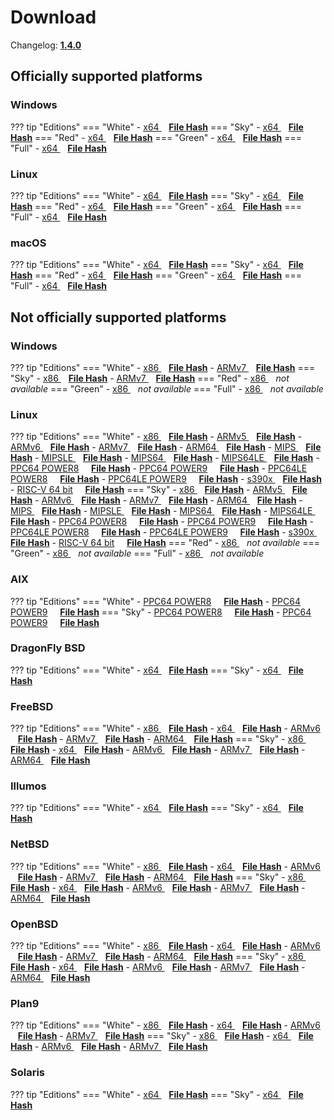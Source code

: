 # Download

Changelog: [**1.4.0**](../Changelog.md#140-_-february-10-2021)

## Officially supported platforms

### Windows

??? tip "Editions"
    === "White"
        - <a href="/dl/1.4.0/white/windows/dixer_amd64.exe" target="_blank">x64 </a> &nbsp;&nbsp; **<a href="/dl/1.4.0/white/windows/dixer_amd64_checksum.txt" target="_blank">File Hash</a>**
    === "Sky"
        - <a href="/dl/1.4.0/sky/windows/dixer_amd64.exe" target="_blank">x64 </a> &nbsp;&nbsp; **<a href="/dl/1.4.0/sky/windows/dixer_amd64_checksum.txt" target="_blank">File Hash</a>**
    === "Red"
        - <a href="/dl/1.4.0/red/windows/dixer_amd64.exe" target="_blank">x64 </a> &nbsp;&nbsp; **<a href="/dl/1.4.0/red/windows/dixer_amd64_checksum.txt" target="_blank">File Hash</a>**
    === "Green"
        - <a href="/dl/1.4.0/green/windows/dixer_amd64.exe" target="_blank">x64 </a> &nbsp;&nbsp; **<a href="/dl/1.4.0/green/windows/dixer_amd64_checksum.txt" target="_blank">File Hash</a>**
    === "Full"
        - <a href="/dl/1.4.0/full/windows/dixer_amd64.exe" target="_blank">x64 </a> &nbsp;&nbsp; **<a href="/dl/1.4.0/full/windows/dixer_amd64_checksum.txt" target="_blank">File Hash</a>**

### Linux

??? tip "Editions"
    === "White"
        - <a href="/dl/1.4.0/white/linux/dixer_amd64" target="_blank">x64 </a> &nbsp;&nbsp; **<a href="/dl/1.4.0/white/linux/dixer_amd64_checksum.txt" target="_blank">File Hash</a>**
    === "Sky"
        - <a href="/dl/1.4.0/sky/linux/dixer_amd64" target="_blank">x64 </a> &nbsp;&nbsp; **<a href="/dl/1.4.0/sky/linux/dixer_amd64_checksum.txt" target="_blank">File Hash</a>**
    === "Red"
        - <a href="/dl/1.4.0/red/linux/dixer_amd64" target="_blank">x64 </a> &nbsp;&nbsp; **<a href="/dl/1.4.0/red/linux/dixer_amd64_checksum.txt" target="_blank">File Hash</a>**
    === "Green"
        - <a href="/dl/1.4.0/green/linux/dixer_amd64" target="_blank">x64 </a> &nbsp;&nbsp; **<a href="/dl/1.4.0/green/linux/dixer_amd64_checksum.txt" target="_blank">File Hash</a>**
    === "Full"
        - <a href="/dl/1.4.0/full/linux/dixer_amd64" target="_blank">x64 </a> &nbsp;&nbsp; **<a href="/dl/1.4.0/full/linux/dixer_amd64_checksum.txt" target="_blank">File Hash</a>**

### macOS

??? tip "Editions"
    === "White"
        - <a href="/dl/1.4.0/white/darwin/dixer_amd64" target="_blank">x64 </a> &nbsp;&nbsp; **<a href="/dl/1.4.0/white/darwin/dixer_amd64_checksum.txt" target="_blank">File Hash</a>**
    === "Sky"
        - <a href="/dl/1.4.0/sky/darwin/dixer_amd64" target="_blank">x64 </a> &nbsp;&nbsp; **<a href="/dl/1.4.0/sky/darwin/dixer_amd64_checksum.txt" target="_blank">File Hash</a>**
    === "Red"
        - <a href="/dl/1.4.0/red/darwin/dixer_amd64" target="_blank">x64 </a> &nbsp;&nbsp; **<a href="/dl/1.4.0/red/darwin/dixer_amd64_checksum.txt" target="_blank">File Hash</a>**
    === "Green"
        - <a href="/dl/1.4.0/green/darwin/dixer_amd64" target="_blank">x64 </a> &nbsp;&nbsp; **<a href="/dl/1.4.0/green/darwin/dixer_amd64_checksum.txt" target="_blank">File Hash</a>**
    === "Full"
        - <a href="/dl/1.4.0/full/darwin/dixer_amd64" target="_blank">x64 </a> &nbsp;&nbsp; **<a href="/dl/1.4.0/full/darwin/dixer_amd64_checksum.txt" target="_blank">File Hash</a>**

## Not officially supported platforms

### Windows

??? tip "Editions"
    === "White"
        - <a href="/dl/1.4.0/white/windows/dixer_386.exe" target="_blank">x86 </a> &nbsp;&nbsp; **<a href="/dl/1.4.0/white/windows/dixer_386_checksum.txt" target="_blank">File Hash</a>**
        - <a href="/dl/1.4.0/white/windows/dixer_armV7.exe" target="_blank">ARMv7 </a> &nbsp;&nbsp; **<a href="/dl/1.4.0/white/windows/dixer_armV7_checksum.txt" target="_blank">File Hash</a>**
    === "Sky"
        - <a href="/dl/1.4.0/sky/windows/dixer_386.exe" target="_blank">x86 </a> &nbsp;&nbsp; **<a href="/dl/1.4.0/sky/windows/dixer_386_checksum.txt" target="_blank">File Hash</a>**
        - <a href="/dl/1.4.0/white/windows/dixer_armV7.exe" target="_blank">ARMv7 </a> &nbsp;&nbsp; **<a href="/dl/1.4.0/sky/windows/dixer_armV7_checksum.txt" target="_blank">File Hash</a>**
    === "Red"
        - <a href="/dl/1.4.0/red/windows/dixer_386.exe" target="_blank">x86 </a> &nbsp;&nbsp; *not available*
    === "Green"
        - <a href="/dl/1.4.0/green/windows/dixer_386.exe" target="_blank">x86 </a> &nbsp;&nbsp; *not available*
    === "Full"
        - <a href="/dl/1.4.0/full/windows/dixer_386.exe" target="_blank">x86 </a> &nbsp;&nbsp; *not available*

### Linux

??? tip "Editions"
    === "White"
        - <a href="/dl/1.4.0/white/linux/dixer_386" target="_blank">x86 </a> &nbsp;&nbsp; **<a href="/dl/1.4.0/white/linux/dixer_386_checksum.txt" target="_blank">File Hash</a>**
        - <a href="/dl/1.4.0/white/linux/dixer_armV5" target="_blank">ARMv5 </a> &nbsp;&nbsp; **<a href="/dl/1.4.0/white/linux/dixer_armV5_checksum.txt" target="_blank">File Hash</a>**
        - <a href="/dl/1.4.0/white/linux/dixer_armV6" target="_blank">ARMv6 </a> &nbsp;&nbsp; **<a href="/dl/1.4.0/white/linux/dixer_armV6_checksum.txt" target="_blank">File Hash</a>**
        - <a href="/dl/1.4.0/white/linux/dixer_armV7" target="_blank">ARMv7 </a> &nbsp;&nbsp; **<a href="/dl/1.4.0/white/linux/dixer_armV7_checksum.txt" target="_blank">File Hash</a>**
        - <a href="/dl/1.4.0/white/linux/dixer_arm64" target="_blank">ARM64 </a> &nbsp;&nbsp; **<a href="/dl/1.4.0/white/linux/dixer_arm64_checksum.txt" target="_blank">File Hash</a>**
        - <a href="/dl/1.4.0/white/linux/dixer_mips" target="_blank">MIPS </a> &nbsp;&nbsp; **<a href="/dl/1.4.0/white/linux/dixer_mips_checksum.txt" target="_blank">File Hash</a>**
        - <a href="/dl/1.4.0/white/linux/dixer_mipsle" target="_blank">MIPSLE </a> &nbsp;&nbsp; **<a href="/dl/1.4.0/white/linux/dixer_mipsle_checksum.txt" target="_blank">File Hash</a>**
        - <a href="/dl/1.4.0/white/linux/dixer_mips64" target="_blank">MIPS64 </a> &nbsp;&nbsp; **<a href="/dl/1.4.0/white/linux/dixer_mips64_checksum.txt" target="_blank">File Hash</a>**
        - <a href="/dl/1.4.0/white/linux/dixer_mips64le" target="_blank">MIPS64LE </a> &nbsp;&nbsp; **<a href="/dl/1.4.0/white/linux/dixer_mips64le_checksum.txt" target="_blank">File Hash</a>**
        - [PPC64 POWER8](/dl/1.4.0/white/linux/dixer_ppc64_power8) &nbsp;&nbsp;&nbsp; **<a href="/dl/1.4.0/white/linux/dixer_ppc64_power8_checksum.txt" target="_blank">File Hash</a>**
        - [PPC64 POWER9](/dl/1.4.0/white/linux/dixer_ppc64_power9) &nbsp;&nbsp;&nbsp; **<a href="/dl/1.4.0/white/linux/dixer_ppc64_power9_checksum.txt" target="_blank">File Hash</a>**
        - [PPC64LE POWER8](/dl/1.4.0/white/linux/dixer_ppc64le_power8) &nbsp;&nbsp;&nbsp; **<a href="/dl/1.4.0/white/linux/dixer_ppc64le_power8_checksum.txt" target="_blank">File Hash</a>**
        - [PPC64LE POWER9](/dl/1.4.0/white/linux/dixer_ppc64le_power9) &nbsp;&nbsp;&nbsp; **<a href="/dl/1.4.0/white/linux/dixer_ppc64le_power9_checksum.txt" target="_blank">File Hash</a>**
        - <a href="/dl/1.4.0/white/linux/dixer_s390x" target="_blank">s390x </a> &nbsp;&nbsp; **<a href="/dl/1.4.0/white/linux/dixer_s390x_checksum.txt" target="_blank">File Hash</a>**
        - [RISC-V 64 bit](/dl/1.4.0/white/linux/dixer_riscv64) &nbsp;&nbsp;&nbsp; **<a href="/dl/1.4.0/white/linux/dixer_riscv64_checksum.txt" target="_blank">File Hash</a>**
    === "Sky"
        - <a href="/dl/1.4.0/sky/linux/dixer_386" target="_blank">x86 </a> &nbsp;&nbsp; **<a href="/dl/1.4.0/sky/linux/dixer_386_checksum.txt" target="_blank">File Hash</a>**
        - <a href="/dl/1.4.0/sky/linux/dixer_armV5" target="_blank">ARMv5 </a> &nbsp;&nbsp; **<a href="/dl/1.4.0/sky/linux/dixer_armV5_checksum.txt" target="_blank">File Hash</a>**
        - <a href="/dl/1.4.0/sky/linux/dixer_armV6" target="_blank">ARMv6 </a> &nbsp;&nbsp; **<a href="/dl/1.4.0/sky/linux/dixer_armV6_checksum.txt" target="_blank">File Hash</a>**
        - <a href="/dl/1.4.0/sky/linux/dixer_armV7" target="_blank">ARMv7 </a> &nbsp;&nbsp; **<a href="/dl/1.4.0/sky/linux/dixer_armV7_checksum.txt" target="_blank">File Hash</a>**
        - <a href="/dl/1.4.0/sky/linux/dixer_arm64" target="_blank">ARM64 </a> &nbsp;&nbsp; **<a href="/dl/1.4.0/sky/linux/dixer_arm64_checksum.txt" target="_blank">File Hash</a>**
        - <a href="/dl/1.4.0/sky/linux/dixer_mips" target="_blank">MIPS </a> &nbsp;&nbsp; **<a href="/dl/1.4.0/sky/linux/dixer_mips_checksum.txt" target="_blank">File Hash</a>**
        - <a href="/dl/1.4.0/sky/linux/dixer_mipsle" target="_blank">MIPSLE </a> &nbsp;&nbsp; **<a href="/dl/1.4.0/sky/linux/dixer_mipsle_checksum.txt" target="_blank">File Hash</a>**
        - <a href="/dl/1.4.0/sky/linux/dixer_mips64" target="_blank">MIPS64 </a> &nbsp;&nbsp; **<a href="/dl/1.4.0/sky/linux/dixer_mips64_checksum.txt" target="_blank">File Hash</a>**
        - <a href="/dl/1.4.0/sky/linux/dixer_mips64le" target="_blank">MIPS64LE </a> &nbsp;&nbsp; **<a href="/dl/1.4.0/sky/linux/dixer_mips64le_checksum.txt" target="_blank">File Hash</a>**
        - [PPC64 POWER8](/dl/1.4.0/sky/linux/dixer_ppc64_power8) &nbsp;&nbsp;&nbsp; **<a href="/dl/1.4.0/sky/linux/dixer_ppc64_power8_checksum.txt" target="_blank">File Hash</a>**
        - [PPC64 POWER9](/dl/1.4.0/sky/linux/dixer_ppc64_power9) &nbsp;&nbsp;&nbsp; **<a href="/dl/1.4.0/sky/linux/dixer_ppc64_power9_checksum.txt" target="_blank">File Hash</a>**
        - [PPC64LE POWER8](/dl/1.4.0/sky/linux/dixer_ppc64le_power8) &nbsp;&nbsp;&nbsp; **<a href="/dl/1.4.0/sky/linux/dixer_ppc64le_power8_checksum.txt" target="_blank">File Hash</a>**
        - [PPC64LE POWER9](/dl/1.4.0/sky/linux/dixer_ppc64le_power9) &nbsp;&nbsp;&nbsp; **<a href="/dl/1.4.0/sky/linux/dixer_ppc64le_power9_checksum.txt" target="_blank">File Hash</a>**
        - <a href="/dl/1.4.0/sky/linux/dixer_s390x" target="_blank">s390x </a> &nbsp;&nbsp; **<a href="/dl/1.4.0/sky/linux/dixer_s390x_checksum.txt" target="_blank">File Hash</a>**
        - [RISC-V 64 bit](/dl/1.4.0/sky/linux/dixer_riscv64) &nbsp;&nbsp;&nbsp; **<a href="/dl/1.4.0/sky/linux/dixer_riscv64_checksum.txt" target="_blank">File Hash</a>**
    === "Red"
        - <a href="/dl/1.4.0/red/linux/dixer_386" target="_blank">x86 </a> &nbsp;&nbsp; *not available*
    === "Green"
        - <a href="/dl/1.4.0/green/linux/dixer_386" target="_blank">x86 </a> &nbsp;&nbsp; *not available*
    === "Full"
        - <a href="/dl/1.4.0/full/linux/dixer_386" target="_blank">x86 </a> &nbsp;&nbsp; *not available*

### AIX

??? tip "Editions"
    === "White"
        - [PPC64 POWER8](/dl/1.4.0/white/aix/dixer_ppc64_power8) &nbsp;&nbsp;&nbsp; **<a href="/dl/1.4.0/white/aix/dixer_ppc64_power8_checksum.txt" target="_blank">File Hash</a>**
        - [PPC64 POWER9](/dl/1.4.0/white/aix/dixer_ppc64_power9) &nbsp;&nbsp;&nbsp; **<a href="/dl/1.4.0/white/aix/dixer_ppc64_power9_checksum.txt" target="_blank">File Hash</a>**
    === "Sky"
        - [PPC64 POWER8](/dl/1.4.0/sky/aix/dixer_ppc64_power8) &nbsp;&nbsp;&nbsp; **<a href="/dl/1.4.0/sky/aix/dixer_ppc64_power8_checksum.txt" target="_blank">File Hash</a>**
        - [PPC64 POWER9](/dl/1.4.0/sky/aix/dixer_ppc64_power9) &nbsp;&nbsp;&nbsp; **<a href="/dl/1.4.0/sky/aix/dixer_ppc64_power9_checksum.txt" target="_blank">File Hash</a>**

### DragonFly BSD

??? tip "Editions"
    === "White"
        - <a href="/dl/1.4.0/white/dragonfly/dixer_amd64" target="_blank">x64 </a> &nbsp;&nbsp; **<a href="/dl/1.4.0/white/dragonfly/dixer_amd64_checksum.txt" target="_blank">File Hash</a>**
    === "Sky"
        - <a href="/dl/1.4.0/sky/dragonfly/dixer_amd64" target="_blank">x64 </a> &nbsp;&nbsp; **<a href="/dl/1.4.0/sky/dragonfly/dixer_amd64_checksum.txt" target="_blank">File Hash</a>**

### FreeBSD

??? tip "Editions"
    === "White"
        - <a href="/dl/1.4.0/white/freebsd/dixer_386" target="_blank">x86 </a> &nbsp;&nbsp; **<a href="/dl/1.4.0/white/freebsd/dixer_386_checksum.txt" target="_blank">File Hash</a>**
        - <a href="/dl/1.4.0/white/freebsd/dixer_amd64" target="_blank">x64 </a> &nbsp;&nbsp; **<a href="/dl/1.4.0/white/freebsd/dixer_amd64_checksum.txt" target="_blank">File Hash</a>**
        - <a href="/dl/1.4.0/white/freebsd/dixer_armV6" target="_blank">ARMv6 </a> &nbsp;&nbsp; **<a href="/dl/1.4.0/white/freebsd/dixer_armV6_checksum.txt" target="_blank">File Hash</a>**
        - <a href="/dl/1.4.0/white/freebsd/dixer_armV7" target="_blank">ARMv7 </a> &nbsp;&nbsp; **<a href="/dl/1.4.0/white/freebsd/dixer_armV7_checksum.txt" target="_blank">File Hash</a>**
        - <a href="/dl/1.4.0/white/freebsd/dixer_arm64" target="_blank">ARM64 </a> &nbsp;&nbsp; **<a href="/dl/1.4.0/white/freebsd/dixer_arm64_checksum.txt" target="_blank">File Hash</a>**
    === "Sky"
        - <a href="/dl/1.4.0/sky/freebsd/dixer_386" target="_blank">x86 </a> &nbsp;&nbsp; **<a href="/dl/1.4.0/sky/freebsd/dixer_386_checksum.txt" target="_blank">File Hash</a>**
        - <a href="/dl/1.4.0/sky/freebsd/dixer_amd64" target="_blank">x64 </a> &nbsp;&nbsp; **<a href="/dl/1.4.0/sky/freebsd/dixer_amd64_checksum.txt" target="_blank">File Hash</a>**
        - <a href="/dl/1.4.0/sky/freebsd/dixer_armV6" target="_blank">ARMv6 </a> &nbsp;&nbsp; **<a href="/dl/1.4.0/sky/freebsd/dixer_armV6_checksum.txt" target="_blank">File Hash</a>**
        - <a href="/dl/1.4.0/sky/freebsd/dixer_armV7" target="_blank">ARMv7 </a> &nbsp;&nbsp; **<a href="/dl/1.4.0/sky/freebsd/dixer_armV7_checksum.txt" target="_blank">File Hash</a>**
        - <a href="/dl/1.4.0/sky/freebsd/dixer_arm64" target="_blank">ARM64 </a> &nbsp;&nbsp; **<a href="/dl/1.4.0/sky/freebsd/dixer_arm64_checksum.txt" target="_blank">File Hash</a>**

### Illumos

??? tip "Editions"
    === "White"
        - <a href="/dl/1.4.0/white/illumos/dixer_amd64" target="_blank">x64 </a> &nbsp;&nbsp; **<a href="/dl/1.4.0/white/illumos/dixer_amd64_checksum.txt" target="_blank">File Hash</a>**
    === "Sky"
        - <a href="/dl/1.4.0/sky/illumos/dixer_amd64" target="_blank">x64 </a> &nbsp;&nbsp; **<a href="/dl/1.4.0/sky/illumos/dixer_amd64_checksum.txt" target="_blank">File Hash</a>**

### NetBSD

??? tip "Editions"
    === "White"
        - <a href="/dl/1.4.0/white/netbsd/dixer_386" target="_blank">x86 </a> &nbsp;&nbsp; **<a href="/dl/1.4.0/white/netbsd/dixer_386_checksum.txt" target="_blank">File Hash</a>**
        - <a href="/dl/1.4.0/white/netbsd/dixer_amd64" target="_blank">x64 </a> &nbsp;&nbsp; **<a href="/dl/1.4.0/white/netbsd/dixer_amd64_checksum.txt" target="_blank">File Hash</a>**
        - <a href="/dl/1.4.0/white/netbsd/dixer_armV6" target="_blank">ARMv6 </a> &nbsp;&nbsp; **<a href="/dl/1.4.0/white/netbsd/dixer_armV6_checksum.txt" target="_blank">File Hash</a>**
        - <a href="/dl/1.4.0/white/netbsd/dixer_armV7" target="_blank">ARMv7 </a> &nbsp;&nbsp; **<a href="/dl/1.4.0/white/netbsd/dixer_armV7_checksum.txt" target="_blank">File Hash</a>**
        - <a href="/dl/1.4.0/white/netbsd/dixer_arm64" target="_blank">ARM64 </a> &nbsp;&nbsp; **<a href="/dl/1.4.0/white/netbsd/dixer_arm64_checksum.txt" target="_blank">File Hash</a>**
    === "Sky"
        - <a href="/dl/1.4.0/sky/netbsd/dixer_386" target="_blank">x86 </a> &nbsp;&nbsp; **<a href="/dl/1.4.0/sky/netbsd/dixer_386_checksum.txt" target="_blank">File Hash</a>**
        - <a href="/dl/1.4.0/sky/netbsd/dixer_amd64" target="_blank">x64 </a> &nbsp;&nbsp; **<a href="/dl/1.4.0/sky/netbsd/dixer_amd64_checksum.txt" target="_blank">File Hash</a>**
        - <a href="/dl/1.4.0/sky/netbsd/dixer_armV6" target="_blank">ARMv6 </a> &nbsp;&nbsp; **<a href="/dl/1.4.0/sky/netbsd/dixer_armV6_checksum.txt" target="_blank">File Hash</a>**
        - <a href="/dl/1.4.0/sky/netbsd/dixer_armV7" target="_blank">ARMv7 </a> &nbsp;&nbsp; **<a href="/dl/1.4.0/sky/netbsd/dixer_armV7_checksum.txt" target="_blank">File Hash</a>**
        - <a href="/dl/1.4.0/sky/netbsd/dixer_arm64" target="_blank">ARM64 </a> &nbsp;&nbsp; **<a href="/dl/1.4.0/sky/netbsd/dixer_arm64_checksum.txt" target="_blank">File Hash</a>**

### OpenBSD

??? tip "Editions"
    === "White"
        - <a href="/dl/1.4.0/white/openbsd/dixer_386" target="_blank">x86 </a> &nbsp;&nbsp; **<a href="/dl/1.4.0/white/openbsd/dixer_386_checksum.txt" target="_blank">File Hash</a>**
        - <a href="/dl/1.4.0/white/openbsd/dixer_amd64" target="_blank">x64 </a> &nbsp;&nbsp; **<a href="/dl/1.4.0/white/openbsd/dixer_amd64_checksum.txt" target="_blank">File Hash</a>**
        - <a href="/dl/1.4.0/white/openbsd/dixer_armV6" target="_blank">ARMv6 </a> &nbsp;&nbsp; **<a href="/dl/1.4.0/white/openbsd/dixer_armV6_checksum.txt" target="_blank">File Hash</a>**
        - <a href="/dl/1.4.0/white/openbsd/dixer_armV7" target="_blank">ARMv7 </a> &nbsp;&nbsp; **<a href="/dl/1.4.0/white/openbsd/dixer_armV7_checksum.txt" target="_blank">File Hash</a>**
        - <a href="/dl/1.4.0/white/openbsd/dixer_arm64" target="_blank">ARM64 </a> &nbsp;&nbsp; **<a href="/dl/1.4.0/white/openbsd/dixer_arm64_checksum.txt" target="_blank">File Hash</a>**
    === "Sky"
        - <a href="/dl/1.4.0/sky/openbsd/dixer_386" target="_blank">x86 </a> &nbsp;&nbsp; **<a href="/dl/1.4.0/sky/openbsd/dixer_386_checksum.txt" target="_blank">File Hash</a>**
        - <a href="/dl/1.4.0/sky/openbsd/dixer_amd64" target="_blank">x64 </a> &nbsp;&nbsp; **<a href="/dl/1.4.0/sky/openbsd/dixer_amd64_checksum.txt" target="_blank">File Hash</a>**
        - <a href="/dl/1.4.0/sky/openbsd/dixer_armV6" target="_blank">ARMv6 </a> &nbsp;&nbsp; **<a href="/dl/1.4.0/sky/openbsd/dixer_armV6_checksum.txt" target="_blank">File Hash</a>**
        - <a href="/dl/1.4.0/sky/openbsd/dixer_armV7" target="_blank">ARMv7 </a> &nbsp;&nbsp; **<a href="/dl/1.4.0/sky/openbsd/dixer_armV7_checksum.txt" target="_blank">File Hash</a>**
        - <a href="/dl/1.4.0/sky/openbsd/dixer_arm64" target="_blank">ARM64 </a> &nbsp;&nbsp; **<a href="/dl/1.4.0/sky/openbsd/dixer_arm64_checksum.txt" target="_blank">File Hash</a>**

### Plan9

??? tip "Editions"
    === "White"
        - <a href="/dl/1.4.0/white/plan9/dixer_386" target="_blank">x86 </a> &nbsp;&nbsp; **<a href="/dl/1.4.0/white/plan9/dixer_386_checksum.txt" target="_blank">File Hash</a>**
        - <a href="/dl/1.4.0/white/plan9/dixer_amd64" target="_blank">x64 </a> &nbsp;&nbsp; **<a href="/dl/1.4.0/white/plan9/dixer_amd64_checksum.txt" target="_blank">File Hash</a>**
        - <a href="/dl/1.4.0/white/plan9/dixer_armV6" target="_blank">ARMv6 </a> &nbsp;&nbsp; **<a href="/dl/1.4.0/white/plan9/dixer_armV6_checksum.txt" target="_blank">File Hash</a>**
        - <a href="/dl/1.4.0/white/plan9/dixer_armV7" target="_blank">ARMv7 </a> &nbsp;&nbsp; **<a href="/dl/1.4.0/white/plan9/dixer_armV7_checksum.txt" target="_blank">File Hash</a>**
    === "Sky"
        - <a href="/dl/1.4.0/sky/plan9/dixer_386" target="_blank">x86 </a> &nbsp;&nbsp; **<a href="/dl/1.4.0/sky/plan9/dixer_386_checksum.txt" target="_blank">File Hash</a>**
        - <a href="/dl/1.4.0/sky/plan9/dixer_amd64" target="_blank">x64 </a> &nbsp;&nbsp; **<a href="/dl/1.4.0/sky/plan9/dixer_amd64_checksum.txt" target="_blank">File Hash</a>**
        - <a href="/dl/1.4.0/sky/plan9/dixer_armV6" target="_blank">ARMv6 </a> &nbsp;&nbsp; **<a href="/dl/1.4.0/sky/plan9/dixer_armV6_checksum.txt" target="_blank">File Hash</a>**
        - <a href="/dl/1.4.0/sky/plan9/dixer_armV7" target="_blank">ARMv7 </a> &nbsp;&nbsp; **<a href="/dl/1.4.0/sky/plan9/dixer_armV7_checksum.txt" target="_blank">File Hash</a>**

### Solaris

??? tip "Editions"
    === "White"
        - <a href="/dl/1.4.0/white/solaris/dixer_amd64" target="_blank">x64 </a> &nbsp;&nbsp; **<a href="/dl/1.4.0/white/solaris/dixer_amd64_checksum.txt" target="_blank">File Hash</a>**
    === "Sky"
        - <a href="/dl/1.4.0/sky/solaris/dixer_amd64" target="_blank">x64 </a> &nbsp;&nbsp; **<a href="/dl/1.4.0/sky/solaris/dixer_amd64_checksum.txt" target="_blank">File Hash</a>**
